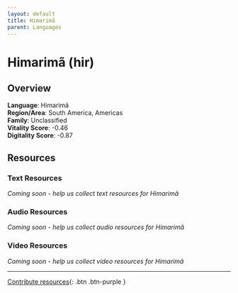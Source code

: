 ```yaml
---
layout: default
title: Himarimã
parent: Languages
---
```


# Himarimã (hir)

## Overview

**Language**: Himarimã  
**Region/Area**: South America, Americas  
**Family**: Unclassified  
**Vitality Score**: -0.46  
**Digitality Score**: -0.87  

## Resources

### Text Resources
*Coming soon - help us collect text resources for Himarimã*

### Audio Resources
*Coming soon - help us collect audio resources for Himarimã*

### Video Resources
*Coming soon - help us collect video resources for Himarimã*

---

[Contribute resources](https://fairtrain.github.io/){: .btn .btn-purple }
